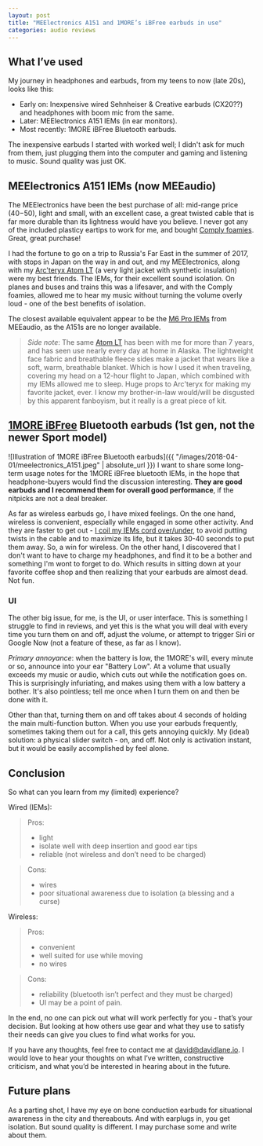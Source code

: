 ```yaml
---
layout: post
title: "MEElectronics A151 and 1MORE’s iBFree earbuds in use"
categories: audio reviews
---
```


## What I’ve used
My journey in headphones and earbuds, from my teens to now (late 20s), looks like this:

- Early on: Inexpensive wired Sehnheiser & Creative earbuds (CX20??) and headphones with boom mic from the same.
- Later: MEElectronics A151 IEMs (in ear monitors).
- Most recently: 1MORE iBFree Bluetooth earbuds.

The inexpensive earbuds I started with worked well; I didn't ask for much from them, just plugging them into the computer and gaming and listening to music. Sound quality was just OK.

## MEElectronics A151 IEMs (now MEEaudio)
The MEElectronics have been the best purchase of all: mid-range price ($40-$50), light and small, with an excellent case, a great twisted cable that is far more durable than its lightness would have you believe.
I never got any of the included plasticy eartips to work for me, and bought [Comply foamies](https://www.amazon.com/gp/product/B003JBURNW/). Great, great purchase!

I had the fortune to go on a trip to Russia's Far East in the summer of 2017, with stops in Japan on the way in and out, and my MEElectronics, along with my [Arc'teryx Atom LT](https://www.amazon.com/ARCTERYX-Atom-Hoody-Katalox-Small/dp/B01N40K9HX/) (a very light jacket with synthetic insulation) were my best friends. The IEMs, for their excellent sound isolation. On planes and buses and trains this was a lifesaver, and with the Comply foamies, allowed me to hear my music without turning the volume overly loud - one of the best benefits of isolation.

The closest available equivalent appear to be the [M6 Pro IEMs](http://www.meeaudio.com/M6PRO-BK) from MEEaudio, as the A151s are no longer available.
> *Side note*: The same [Atom LT](https://www.amazon.com/ARCTERYX-Atom-Hoody-Katalox-Small/dp/B01N40K9HX/) has been with me for more than 7 years, and has seen use nearly every day at home in Alaska. The lightweight face fabric and breathable fleece sides make a jacket that wears like a soft, warm, breathable blanket. Which is how I used it when traveling, covering my head on a 12-hour flight to Japan, which combined with my IEMs allowed me to sleep. Huge props to Arc'teryx for making my favorite jacket, ever. I know my brother-in-law would/will be disgusted by this apparent fanboyism, but it really is a great piece of kit.

## [1MORE iBFree](https://usa.1more.com/collections/headphones/products/ibfree-bluetooth-in-ear-headphones) Bluetooth earbuds (1st gen, not the newer Sport model)
![Illustration of 1MORE iBFree Bluetooth earbuds]({{ "/images/2018-04-01/meelectronics_A151.jpeg" | absolute_url }})
I want to share some long-term usage notes for the 1MORE iBFree bluetooth IEMs, in the hope that headphone-buyers would find the discussion interesting. **They are good earbuds and I recommend them for overall good performance**, if the nitpicks are not a deal breaker.

As far as wireless earbuds go, I have mixed feelings. On the one hand, wireless is convenient, especially while engaged in some other activity. And they are faster to get out - [I coil my IEMs cord over/under](https://youtu.be/cpuutP6Df84?t=25s), to avoid putting twists in the cable and to maximize its life, but it takes 30-40 seconds to put them away. So, a win for wireless.
On the other hand, I discovered that I don't want to have to charge my headphones, and find it to be a bother and something I'm wont to forget to do.
Which results in sitting down at your favorite coffee shop and then realizing that your earbuds are almost dead. Not fun.

### UI
The other big issue, for me, is the UI, or user interface. This is something I struggle to find in reviews, and yet this is the what you will deal with every time you turn them on and off, adjust the volume, or attempt to trigger Siri or Google Now (not a feature of these, as far as I know).

_Primary annoyance_: when the battery is low, the 1MORE's will, every minute or so, announce into your ear "Battery Low". At a volume that usually exceeds my music or audio, which cuts out while the notification goes on. This is surprisingly infuriating, and makes using them with a low battery a bother. It's also pointless; tell me once when I turn them on and then be done with it.

Other than that, turning them on and off takes about 4 seconds of holding the main multi-function button. When you use your earbuds frequently, sometimes taking them out for a call, this gets annoying quickly. My (ideal) solution: a physical slider switch - on, and off. Not only is activation instant, but it would be easily accomplished by feel alone.

## Conclusion
So what can you learn from my (limited) experience?

Wired (IEMs):
> Pros: 
> - light
> - isolate well with deep insertion and good ear tips
> - reliable (not wireless and don’t need to be charged)

> Cons:
> - wires
> - poor situational awareness due to isolation (a blessing and a curse)

Wireless:
> Pros:
> - convenient
> - well suited for use while moving
> - no wires

> Cons:
> - reliability (bluetooth isn’t perfect and they must be charged)
> - UI may be a point of pain.

In the end, no one can pick out what will work perfectly for you - that’s your decision. But looking at how others use gear and what they use to satisfy their needs can give you clues to find what works for you.

If you have any thoughts, feel free to contact me at david@davidlane.io. I would love to hear your thoughts on what I’ve written, constructive criticism, and what you’d be interested in hearing about in the future.

## Future plans
As a parting shot, I have my eye on bone conduction earbuds for situational awareness in the city and thereabouts. And with earplugs in, you get isolation. But sound quality is different. I may purchase some and write about them.
